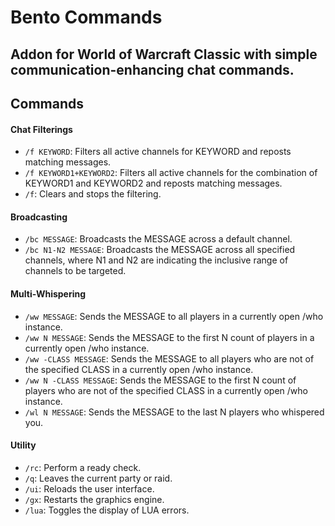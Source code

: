 # Bento Commands

## Addon for World of Warcraft Classic with simple communication-enhancing chat commands.

## Commands

#### Chat Filterings
- `/f KEYWORD`: Filters all active channels for KEYWORD and reposts matching messages.
- `/f KEYWORD1+KEYWORD2`: Filters all active channels for the combination of KEYWORD1 and KEYWORD2 and reposts matching messages.
- `/f`: Clears and stops the filtering.

#### Broadcasting
- `/bc MESSAGE`: Broadcasts the MESSAGE across a default channel.
- `/bc N1-N2 MESSAGE`: Broadcasts the MESSAGE across all specified channels, where N1 and N2 are indicating the inclusive range of channels to be targeted.

#### Multi-Whispering
- `/ww MESSAGE`: Sends the MESSAGE to all players in a currently open /who instance.
- `/ww N MESSAGE`: Sends the MESSAGE to the first N count of players in a currently open /who instance.
- `/ww -CLASS MESSAGE`: Sends the MESSAGE to all players who are not of the specified CLASS in a currently open /who instance.
- `/ww N -CLASS MESSAGE`: Sends the MESSAGE to the first N count of players who are not of the specified CLASS in a currently open /who instance.
- `/wl N MESSAGE`: Sends the MESSAGE to the last N players who whispered you.

#### Utility
- `/rc`: Perform a ready check.
- `/q`: Leaves the current party or raid.
- `/ui`: Reloads the user interface.
- `/gx`: Restarts the graphics engine.
- `/lua`: Toggles the display of LUA errors.